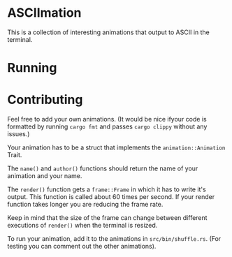 # ASCIImation

This is a collection of interesting animations that output to ASCII in the terminal.

# Running

# Contributing

Feel free to add your own animations.
(It would be nice ifyour code is formatted by running `cargo fmt` and passes `cargo clippy` without any issues.)

Your animation has to be a struct that implements the `animation::Animation` Trait.

The `name()` and `author()` functions should return the name of your animation and your name.

The `render()` function gets a `frame::Frame` in which it has to write it's output.
This function is called about 60 times per second.
If your render function takes longer you are reducing the frame rate.

Keep in mind that the size of the frame can change between different executions of `render()` when the terminal
is resized.

To run your animation, add it to the animations in `src/bin/shuffle.rs`.
(For testing you can comment out the other animations).

